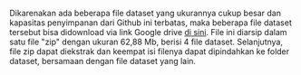 Dikarenakan ada beberapa file dataset yang ukurannya cukup besar dan kapasitas penyimpanan dari Github ini terbatas, maka beberapa file dataset tersebut bisa didownload via link Google drive [di sini](https://drive.google.com/file/d/1if_umUaG-xeUfZ8UlS4wcBBQeUN1I7C3/view?usp=sharing). File ini diarsip dalam satu file "zip" dengan ukuran 62,88 Mb, berisi 4 file dataset. Selanjutnya, file zip dapat diekstrak dan keempat isi filenya dapat dipindahkan ke folder dataset, bersamaan dengan file dataset yang lain.
